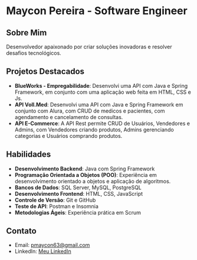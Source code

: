 # Maycon Pereira - Software Engineer

## Sobre Mim
Desenvolvedor apaixonado por criar soluções inovadoras e resolver desafios tecnológicos.

## Projetos Destacados
- **BlueWorks - Empregabilidade**: Desenvolvi uma API com Java e Spring Framework, em conjunto com uma aplicação web feita em HTML, CSS e Js.
- **API Voll.Med**: Desenvolvi uma API com Java e Spring Framework em conjunto com Alura, com CRUD de medicos e pacientes, com agendamento e cancelamento de consultas.
- **API E-Commerce**: A API Rest permite CRUD de Usuários, Vendedores e Admins, com Vendedores criando produtos, Admins gerenciando categorias e Usuários comprando produtos.

## Habilidades
- **Desenvolvimento Backend**: Java com Spring Framework
- **Programação Orientada a Objetos (POO)**: Experiência em desenvolvimento orientado a objetos e aplicação de algoritmos.
- **Bancos de Dados**: SQL Server, MySQL, PostgreSQL
- **Desenvolvimento Frontend**: HTML, CSS, JavaScript
- **Controle de Versão**: Git e GitHub
- **Teste de API**: Postman e Insomnia
- **Metodologias Ágeis**: Experiência prática em Scrum


## Contato
- Email: pmaycon63@gmail.com
- LinkedIn: [Meu LinkedIn](https://www.linkedin.com/in/maycon-pereira-8aa64019a/)
